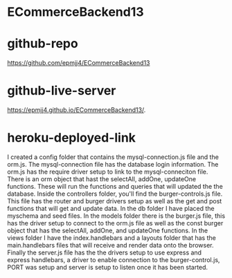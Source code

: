 # ECommerceBackend13

# github-repo

https://github.com/epmjj4/ECommerceBackend13

# github-live-server

https://epmjj4.github.io/ECommerceBackend13/.

# heroku-deployed-link

I created a config folder that contains the mysql-connection.js file and the orm.js. The mysql-connection file has the database login information. The orm.js has the require driver setup to link to the mysql-conneciton file. There is an orm object that hast the selectAll, addOne, updateOne functions. These will run the functions and queries that will updated the the database. Inside the controllers folder, you'll find the burger-controls.js file. This file has the router and burger drivers setup as well as the get and post functions that will get and update data. In the db folder I have placed the myschema and seed files. In the models folder there is the burger.js file, this has the driver setup to connect to the orm.js file as well as the const burger object that has the selectAll, addOne, and updateOne functions. In the views folder I have the index.handlebars and a layouts folder that has the main.handlebars files that will receive and render data onto the browser. Finally the server.js file has the the drivers setup to use express and express handlebars, a driver to enable connection to the burger-control.js, PORT was setup and server is setup to listen once it has been started. 